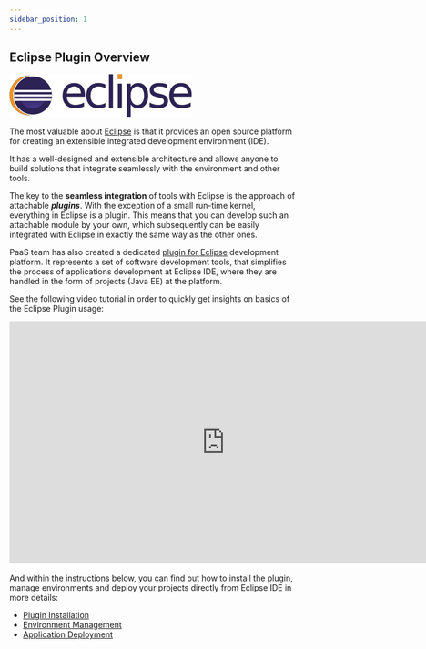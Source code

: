```yaml
---
sidebar_position: 1
---
```


## Eclipse Plugin Overview

<div style={{
    display: 'grid',
    gridTemplateColumns: '0.15fr 1fr',
    gap: '10px'
}}>
<div>
<div style={{
    display: 'flex',
    alignItems: 'center',
    justifyContent: 'cetner',
}}>

<!-- Image Url changes -->

![Locale Dropdown](./img/EclipsePluginManual/1.png)

</div>
</div>
<div>

The most valuable about [Eclipse](https://cloudmydc.com/) is that it provides an open source platform for creating an extensible integrated development environment (IDE).

</div>
</div>

It has a well-designed and extensible architecture and allows anyone to build solutions that integrate seamlessly with the environment and other tools.

The key to the **seamless integration** of tools with Eclipse is the approach of attachable **_plugins_**. With the exception of a small run-time kernel, everything in Eclipse is a plugin. This means that you can develop such an attachable module by your own, which subsequently can be easily integrated with Eclipse in exactly the same way as the other ones.

PaaS team has also created a dedicated [plugin for Eclipse](https://cloudmydc.com/) development platform. It represents a set of software development tools, that simplifies the process of applications development at Eclipse IDE, where they are handled in the form of projects (Java EE) at the platform.

See the following video tutorial in order to quickly get insights on basics of the Eclipse Plugin usage:

<iframe width="756" height="425" src="https://www.youtube.com/embed/AzLxdadJtx4" title="Eclipse IDE plug-in for Jelastic PaaS hosting" frameborder="0" allow="accelerometer; autoplay; clipboard-write; encrypted-media; gyroscope; picture-in-picture; web-share" allowfullscreen></iframe>

And within the instructions below, you can find out how to install the plugin, manage environments and deploy your projects directly from Eclipse IDE in more details:

- [Plugin Installation](https://cloudmydc.com/)
- [Environment Management](https://cloudmydc.com/)
- [Application Deployment](https://cloudmydc.com/)
